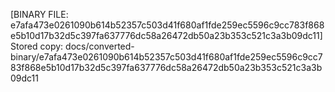 [BINARY FILE: e7afa473e0261090b614b52357c503d41f680af1fde259ec5596c9cc783f868e5b10d17b32d5c397fa637776dc58a26472db50a23b353c521c3a3b09dc11]
Stored copy: docs/converted-binary/e7afa473e0261090b614b52357c503d41f680af1fde259ec5596c9cc783f868e5b10d17b32d5c397fa637776dc58a26472db50a23b353c521c3a3b09dc11
